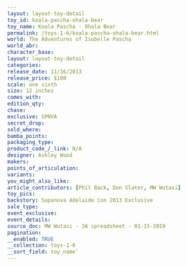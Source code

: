 ```yaml
---
layout: layout-toy-detail 
toy_id: koala-pascha-ohala-bear
toy_name: Koala Pascha - Ohala Bear
permalink: /toys-1-6/koala-pascha-ohala-bear.html
world: The Adventures of Isobelle Pascha
world_abr: 
character_base: 
layout: layout-toy-detail
categories: 
release_date: 11/16/2013
release_price: $100 
scale: one sixth
size: 12 inches
comes_with: 
edition_qty: 
chase: 
exclusive: SPNVA
secret_drop: 
sold_where: 
bamba_points: 
packaging_type: 
product_code_/_link: N/A
designer: Ashley Wood
makers: 
points_of_articulation: 
variants: 
you_might_also_like: 
article_contributors: [Phil Back, Don Slater, MW Wutasi]
toy_pics: 
backstory: Supanova Adelaide Con 2013 Exclusive
sale_type: 
event_exclusive: 
event_details: 
source_doc: MW Wutasi - 3A spreadsheet - 01-15-2019
pagination: 
__enabled: TRUE
__collection: toys-1-6
__sort_field: toy_name'
---
```


